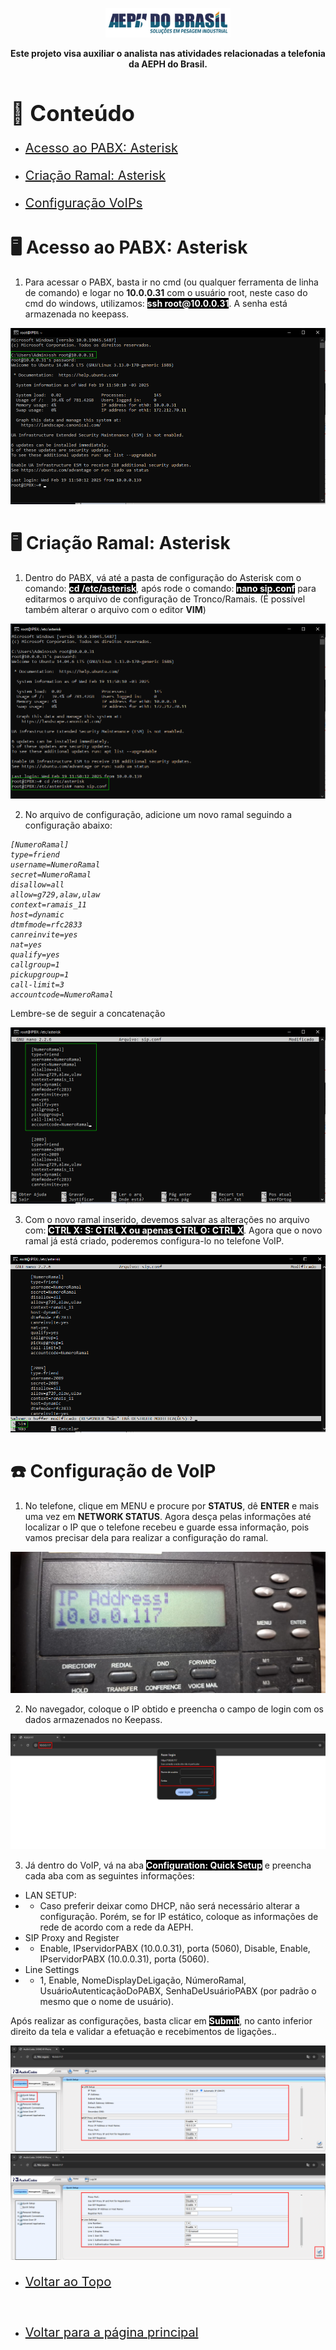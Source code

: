 <p align="center">
    <img src="../imagens/aeph-logo.png" width="200px">
</p>

<p align="center">
<b>Este projeto visa auxiliar o analista nas atividades relacionadas a telefonia da AEPH do Brasil.</b>
</p>

<!-- Comentário exemplo -->

<h1 id="conteudo" style="font-size:35px;">📝 Conteúdo</h1>

<!-- - <p style="font-size:20px"> <a href="#criartronco"> Criação de Tronco: Asterisk</a></p> -->
- <p style="font-size:20px"> <a href="#acessopabx"> Acesso ao PABX: Asterisk</a></p>
- <p style="font-size:20px"> <a href="#criarramal"> Criação Ramal: Asterisk</a></p>
- <p style="font-size:20px"> <a href="#VoIPs"> Configuração VoIPs</a></p>


<h1 id="acessopabx">🖥 Acesso ao PABX: Asterisk</h1>

1. <p>Para acessar o PABX, basta ir no cmd (ou qualquer ferramenta de linha de comando) e logar no <b>10.0.0.31</b> com o usuário root, neste caso do cmd do windows, utilizamos: <b style="color:white; background-color:black">ssh root@10.0.0.31</b>. A senha está armazenada no keepass.
</p>

<img src="../imagens/procedimentos-img/acesso_pabx1.png" alt="Acesso PABX1">

<br>


<h1 id="criarramal">🖥 Criação Ramal: Asterisk</h1>

1. <p>Dentro do PABX, vá até a pasta de configuração do Asterisk com o comando: <b style="color:white; background-color:black">cd /etc/asterisk</b>, após rode o comando: <b style="color:white; background-color:black">nano sip.conf</b> para editarmos o arquivo de configuração de Tronco/Ramais. (É possível também alterar o arquivo com o editor <b>VIM</b>)
</p>

<img src="../imagens/procedimentos-img/criar_userramal1.png" alt="Criar ramal1">

<br>



2. <p>No arquivo de configuração, adicione um novo ramal seguindo a configuração abaixo: 
<i>

	[NumeroRamal]
	type=friend
	username=NumeroRamal
	secret=NumeroRamal
	disallow=all
	allow=g729,alaw,ulaw
	context=ramais_11
	host=dynamic
	dtmfmode=rfc2833
	canreinvite=yes
	nat=yes                                   
	qualify=yes
	callgroup=1
	pickupgroup=1
	call-limit=3
	accountcode=NumeroRamal

</i> Lembre-se de seguir a concatenação
</p>

<img src="../imagens/procedimentos-img/criar_userramal2.png" alt="Criar ramal2">

<br>

3. <p>Com o novo ramal inserido, devemos salvar as alterações no arquivo com: <b style="color:white; background-color:black">CTRL X: S: CTRL X ou apenas CTRL O: CTRL X</b>. Agora que o novo ramal já está criado, poderemos configura-lo no telefone VoIP.
</p>

<img src="../imagens/procedimentos-img/criar_userramal3.png" alt="Criar ramal3">

<br>

<h1 id="VoIPs">☎️ Configuração de VoIP</h1>

1. <p>No telefone, clique em MENU e procure por <b>STATUS</b>, dê <b>ENTER</b> e mais uma vez em <b>NETWORK STATUS</b>. Agora desça pelas informações até localizar o IP que o telefone recebeu e guarde essa informação, pois vamos precisar dela para realizar a configuração do ramal.
</p>

<img src="../imagens/procedimentos-img/config_tel0.jpeg" alt="configuração voip0">

<br>

2. <p>No navegador, coloque o IP obtido e preencha o campo de login com os dados armazenados no Keepass.
</p>

<img src="../imagens/procedimentos-img/config_tel1.png" alt="configuração voip1">


<br>

3. <p>Já dentro do VoIP, vá na aba <b style="color:white; background-color:black">Configuration: Quick Setup</b> e preencha cada aba com as seguintes informações:
- LAN SETUP:
- - Caso preferir deixar como DHCP, não será necessário alterar a configuração. Porém, se for IP estático, coloque as informações de rede de acordo com a rede da AEPH.
- SIP Proxy and Register
- - Enable, IPservidorPABX (10.0.0.31), porta (5060), Disable, Enable, IPservidorPABX  (10.0.0.31), porta (5060).
- Line Settings
- - 1, Enable, NomeDisplayDeLigação, NúmeroRamal, UsuárioAutenticaçãoDoPABX, SenhaDeUsuárioPABX (por padrão o mesmo que o nome de usuário).

Após realizar as configurações, basta clicar em <b style="color:white; background-color:black">Submit</b>, no canto inferior direito da tela e validar a efetuação e recebimentos de ligações..
</p>

<img src="../imagens/procedimentos-img/config_tel2.png" alt="configuração voip2">
<img src="../imagens/procedimentos-img/config_tel3.png" alt="configuração voip3">

<br>

- <p style="font-size:20px"> <a href="#"> Voltar ao Topo</a></p>

<br>

- <p style="font-size:20px"> <a href="../README.md"> Voltar para a página principal</a></p>
